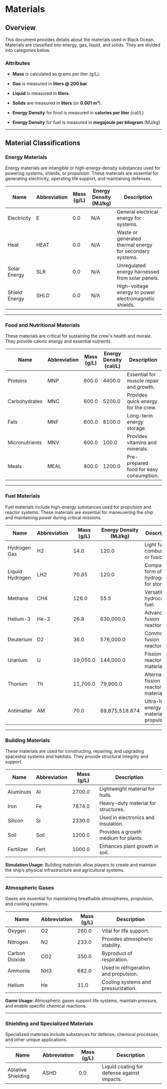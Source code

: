 ﻿# Materials

## Overview
This document provides details about the materials used in Black Ocean. Materials are classified into energy, gas, liquid, and solids. They are divided into categories below.

### Attributes
* **Mass** is calculated as grams per liter (g/L).

* **Gas** is measured in **liters @ 200 bar**.
* **Liquid** is measured in **liters**.
* **Solids** are measured in **liters** (or **0.001 m³**).

* **Energy Density** for food is measured in **calories per liter** (cal/L)
* **Energy Density** for fuel is measured in **megajoule per kilogram** (MJ/kg)

---

## Material Classifications

### **Energy Materials**
Energy materials are intangible or high-energy-density substances used for powering systems, shields, or propulsion. These materials are essential for generating electricity, operating life support, and maintaining defenses.

| Name                | Abbreviation | Mass (g/L) | Energy Density (MJ/kg)  | Description                                              |
|---------------------|--------------|------------|-------------------------|----------------------------------------------------------|
| Electricity         | E            | 0.0        | N/A                     | General electrical energy for systems.                   |
| Heat                | HEAT         | 0.0        | N/A                     | Waste or generated thermal energy for secondary systems. |
| Solar Energy        | SLR          | 0.0        | N/A                     | Unregulated energy harnessed from solar panels.          |
| Shield Energy       | SHLD         | 0.0        | N/A                     | High-voltage energy to power electromagnetic shields.    |

---

### **Food and Nutritional Materials**
These materials are critical for sustaining the crew's health and morale. They provide caloric energy and essential nutrients.

| Name            | Abbreviation | Mass (g/L) | Energy Density (cal/L) | Description                              |
|-----------------|--------------|------------|------------------------|------------------------------------------|
| Proteins        | MNP          | 600.0      | 4400.0                 | Essential for muscle repair and growth.  |
| Carbohydrates   | MNC          | 600.0      | 5200.0                 | Provides quick energy for the crew.      |
| Fats            | MNF          | 600.0      | 8100.0                 | Long-term energy storage.                |
| Micronutrients  | MNV          | 600.0      | 100.0                  | Provides vitamins and minerals.          |
| Meals           | MEAL         | 800.0      | 1200.0                 | Pre-prepared food for easy consumption.  |

---

### **Fuel Materials**
Fuel materials include high-energy substances used for propulsion and reactor systems. These materials are essential for maneuvering the ship and maintaining power during critical missions.

| Name            | Abbreviation | Mass (g/L) | Energy Density (MJ/kg) | Description                                |
|-----------------|--------------|------------|------------------------|--------------------------------------------|
| Hydrogen Gas    | H2           | 14.0       | 120.0                  | Light fuel for combustion or fusion.       |
| Liquid Hydrogen | LH2          | 70.85      | 120.0                  | Compact form of hydrogen for storage.      |
| Methane         | CH4          | 128.0      | 55.5                   | Versatile hydrocarbon fuel.                |
| Helium-3        | He-3         | 26.8       | 630,000.0              | Advanced fusion reactor fuel.              |
| Deuterium       | D2           | 36.0       | 576,000.0              | Common fusion reactor fuel.                |
| Uranium         | U            | 19,050.0   | 144,000.0              | Fission reactor material.                  |
| Thorium         | Th           | 11,700.0   | 79,900.0               | Alternative fission reactor material.      |
| Antimatter      | AM           | 70.0       | 89,875,518.874         | Ultra-high-energy material for propulsion. |

---

### **Building Materials**
These materials are used for constructing, repairing, and upgrading spaceship systems and habitats. They provide structural integrity and support.

| Name         | Abbreviation | Mass (g/L) | Description                           |
|--------------|--------------|------------|---------------------------------------|
| Aluminum     | Al           | 2700.0     | Lightweight material for hulls.       |
| Iron         | Fe           | 7874.0     | Heavy-duty material for structures.   |
| Silicon      | Si           | 2330.0     | Used in electronics and insulation.   |
| Soil         | Soil         | 1200.0     | Provides a growth medium for plants.  |
| Fertilizer   | Fert         | 1000.0     | Enhances plant growth in soil.        |

**Simulation Usage:** Building materials allow players to create and maintain the ship’s physical infrastructure and agricultural systems.

---

### **Atmospheric Gases**
Gases are essential for maintaining breathable atmospheres, propulsion, and cooling systems.

| Name             | Abbreviation | Mass (g/L) | Description                          |
|------------------|--------------|------------|--------------------------------------|
| Oxygen           | O2           | 260.0      | Vital for life support.              |
| Nitrogen         | N2           | 233.0      | Provides atmospheric stability.      |
| Carbon Dioxide   | CO2          | 350.0      | Byproduct of respiration.            |
| Ammonia          | NH3          | 682.0      | Used in refrigeration and propulsion.|
| Helium           | He           | 31.0       | Cooling systems and pressurization.  |

**Game Usage:** Atmospheric gases support life systems, maintain pressure, and enable specific chemical reactions.

---

### **Shielding and Specialized Materials**
Specialized materials include substances for defense, chemical processes, and other unique applications.

| Name                 | Abbreviation | Mass (g/L) | Description                                 |
|----------------------|--------------|------------|---------------------------------------------|
| Ablative Shielding   | ASHD         | 0.0        | Liquid coating for defense against impacts. |
